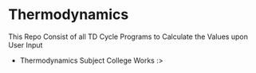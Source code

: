 # Thermodynamics
This Repo Consist of all TD Cycle Programs to Calculate the Values upon User Input
- Thermodynamics Subject College Works :>
